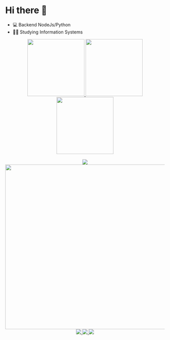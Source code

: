 
<!--
**MichaelPereira31/MichaelPereira31** is a ✨ _special_ ✨ repository because its `README.md` (this file) appears on your GitHub profile.

Here are some ideas to get you started:

- 🔭 I’m currently working on ...
- 🌱 I’m currently learning ...
- 👯 I’m looking to collaborate on ...
- 🤔 I’m looking for help with ...
- 💬 Ask me about ...
- 📫 How to reach me: ...
- 😄 Pronouns: ...
- ⚡ Fun fact: ...
-->
# Hi there 👋
- 💻 Backend NodeJs/Python
- 👨‍💻 Studying Information Systems

<div align="center">
    <a href="https://github.com/MichaelPereira31">
        <img height="180em" src="https://github-readme-stats.vercel.app/api?username=MichaelPereira31&show_icons=true&theme=dark&include_all_commits=true&count_private=true)" />
        <img height="180em" src="https://github-readme-stats.vercel.app/api/top-langs/?username=MichaelPereira31&layout=compact&langs_count=7&theme=dark"/>
    </a>
</div>

<div align="center">
    <img height="180em" src="https://wakatime.com/share/@michaelpereira31/f390e8db-32bf-4898-a148-5bb3b11f31f2.svg">
    <br>
    <br>
    <a href="https://wakatime.com/@0d59cc9b-ad6e-42b6-b11a-a0b51855b119">
        <img src="https://wakatime.com/badge/user/0d59cc9b-ad6e-42b6-b11a-a0b51855b119.svg">
    </a>
</div>

<div align="center">
    <img height="520em" src="https://wakatime.com/share/@michaelpereira31/cbf58e91-8300-4699-bcb2-f6c1d7837f99.svg">
</div>

<div align="center">
    <a href = "https://facebook.com/michael.pereira.73594">
        <img src="https://img.shields.io/badge/Facebook-1877F2?style=for-the-badge&logo=facebook&logoColor=white" target="_blank">
    </a>
    <a href = "mailto:michaelpereira408@gmail.com">
        <img src="https://img.shields.io/badge/Gmail-D14836?style=for-the-badge&logo=gmail&logoColor=white" target="_blank">
    </a>
    <a href="https://www.linkedin.com/in/michael-pereira-33a859140/" target="_blank">
        <img src="https://img.shields.io/badge/-LinkedIn-%230077B5?style=for-the-badge&logo=linkedin&logoColor=white" target="_blank">
    </a> 
</div>


